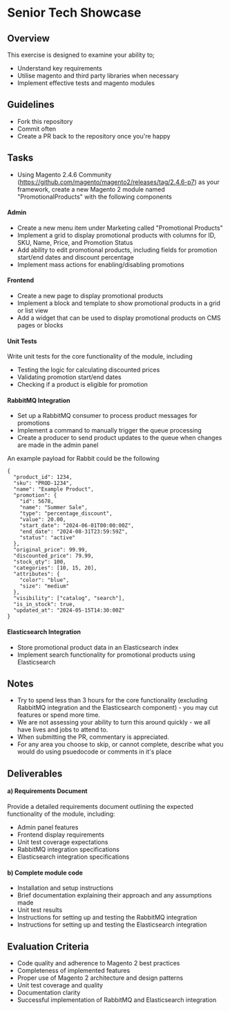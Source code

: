 # Senior Tech Showcase

## Overview

This exercise is designed to examine your ability to;

* Understand key requirements
* Utilise magento and third party libraries when necessary
* Implement effective tests and magento modules

## Guidelines

* Fork this repository
* Commit often
* Create a PR back to the repository once you're happy

## Tasks

* Using Magento 2.4.6 Community (https://github.com/magento/magento2/releases/tag/2.4.6-p7) as your framework, create a new Magento 2 module named "PromotionalProducts" with the following components


#### Admin

* Create a new menu item under Marketing called "Promotional Products"
* Implement a grid to display promotional products with columns for ID, SKU, Name, Price, and Promotion Status
* Add ability to edit promotional products, including fields for promotion start/end dates and discount percentage
* Implement mass actions for enabling/disabling promotions

#### Frontend

* Create a new page to display promotional products
* Implement a block and template to show promotional products in a grid or list view
* Add a widget that can be used to display promotional products on CMS pages or blocks

#### Unit Tests

Write unit tests for the core functionality of the module, including

* Testing the logic for calculating discounted prices
* Validating promotion start/end dates
* Checking if a product is eligible for promotion



#### RabbitMQ Integration

* Set up a RabbitMQ consumer to process product messages for promotions
* Implement a command to manually trigger the queue processing
* Create a producer to send product updates to the queue when changes are made in the admin panel

An example payload for Rabbit could be the following
```
{
  "product_id": 1234,
  "sku": "PROD-1234",
  "name": "Example Product",
  "promotion": {
    "id": 5678,
    "name": "Summer Sale",
    "type": "percentage_discount",
    "value": 20.00,
    "start_date": "2024-06-01T00:00:00Z",
    "end_date": "2024-08-31T23:59:59Z",
    "status": "active"
  },
  "original_price": 99.99,
  "discounted_price": 79.99,
  "stock_qty": 100,
  "categories": [10, 15, 20],
  "attributes": {
    "color": "blue",
    "size": "medium"
  },
  "visibility": ["catalog", "search"],
  "is_in_stock": true,
  "updated_at": "2024-05-15T14:30:00Z"
}
```


#### Elasticsearch Integration

* Store promotional product data in an Elasticsearch index
* Implement search functionality for promotional products using Elasticsearch



## Notes


* Try to spend less than 3 hours for the core functionality (excluding RabbitMQ integration and the Elasticsearch component) - you may cut features or spend more time.
* We are not assessing your ability to turn this around quickly - we all have lives and jobs to attend to.
* When submitting the PR, commentary is appreciated.
* For any area you choose to skip, or cannot complete, describe what you would do using psuedocode or comments in it's place




## Deliverables

#### a) Requirements Document

Provide a detailed requirements document outlining the expected functionality of the module, including:

* Admin panel features
* Frontend display requirements
* Unit test coverage expectations
* RabbitMQ integration specifications
* Elasticsearch integration specifications


#### b) Complete module code
* Installation and setup instructions
* Brief documentation explaining their approach and any assumptions made
* Unit test results
* Instructions for setting up and testing the RabbitMQ integration
* Instructions for setting up and testing the Elasticsearch integration

## Evaluation Criteria

* Code quality and adherence to Magento 2 best practices
* Completeness of implemented features
* Proper use of Magento 2 architecture and design patterns
* Unit test coverage and quality
* Documentation clarity
* Successful implementation of RabbitMQ and Elasticsearch integration
